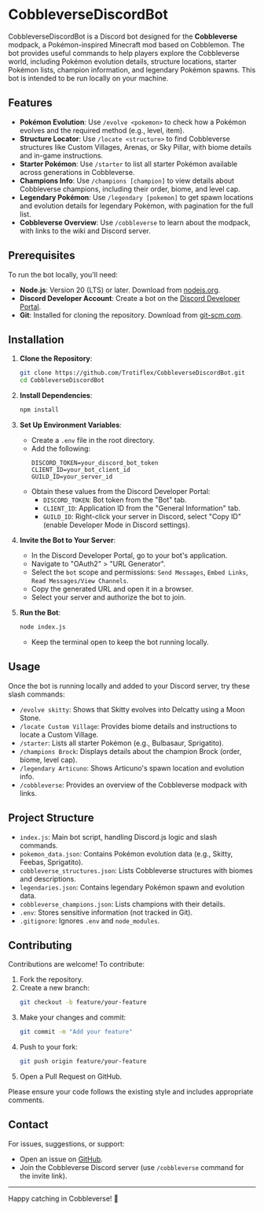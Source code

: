 # CobbleverseDiscordBot

CobbleverseDiscordBot is a Discord bot designed for the **Cobbleverse** modpack, a Pokémon-inspired Minecraft mod based on Cobblemon. The bot provides useful commands to help players explore the Cobbleverse world, including Pokémon evolution details, structure locations, starter Pokémon lists, champion information, and legendary Pokémon spawns. This bot is intended to be run locally on your machine.

## Features

- **Pokémon Evolution**: Use `/evolve <pokemon>` to check how a Pokémon evolves and the required method (e.g., level, item).
- **Structure Locator**: Use `/locate <structure>` to find Cobbleverse structures like Custom Villages, Arenas, or Sky Pillar, with biome details and in-game instructions.
- **Starter Pokémon**: Use `/starter` to list all starter Pokémon available across generations in Cobbleverse.
- **Champions Info**: Use `/champions [champion]` to view details about Cobbleverse champions, including their order, biome, and level cap.
- **Legendary Pokémon**: Use `/legendary [pokemon]` to get spawn locations and evolution details for legendary Pokémon, with pagination for the full list.
- **Cobbleverse Overview**: Use `/cobbleverse` to learn about the modpack, with links to the wiki and Discord server.

## Prerequisites

To run the bot locally, you'll need:
- **Node.js**: Version 20 (LTS) or later. Download from [nodejs.org](https://nodejs.org).
- **Discord Developer Account**: Create a bot on the [Discord Developer Portal](https://discord.com/developers/applications).
- **Git**: Installed for cloning the repository. Download from [git-scm.com](https://git-scm.com).

## Installation

1. **Clone the Repository**:
   ```bash
   git clone https://github.com/Trotiflex/CobbleverseDiscordBot.git
   cd CobbleverseDiscordBot
   ```

2. **Install Dependencies**:
   ```bash
   npm install
   ```

3. **Set Up Environment Variables**:
   - Create a `.env` file in the root directory.
   - Add the following:
     ```env
     DISCORD_TOKEN=your_discord_bot_token
     CLIENT_ID=your_bot_client_id
     GUILD_ID=your_server_id
     ```
   - Obtain these values from the Discord Developer Portal:
     - `DISCORD_TOKEN`: Bot token from the "Bot" tab.
     - `CLIENT_ID`: Application ID from the "General Information" tab.
     - `GUILD_ID`: Right-click your server in Discord, select "Copy ID" (enable Developer Mode in Discord settings).

4. **Invite the Bot to Your Server**:
   - In the Discord Developer Portal, go to your bot's application.
   - Navigate to "OAuth2" > "URL Generator".
   - Select the `bot` scope and permissions: `Send Messages`, `Embed Links`, `Read Messages/View Channels`.
   - Copy the generated URL and open it in a browser.
   - Select your server and authorize the bot to join.

5. **Run the Bot**:
   ```bash
   node index.js
   ```
   - Keep the terminal open to keep the bot running locally.

## Usage

Once the bot is running locally and added to your Discord server, try these slash commands:
- `/evolve skitty`: Shows that Skitty evolves into Delcatty using a Moon Stone.
- `/locate Custom Village`: Provides biome details and instructions to locate a Custom Village.
- `/starter`: Lists all starter Pokémon (e.g., Bulbasaur, Sprigatito).
- `/champions Brock`: Displays details about the champion Brock (order, biome, level cap).
- `/legendary Articuno`: Shows Articuno's spawn location and evolution info.
- `/cobbleverse`: Provides an overview of the Cobbleverse modpack with links.

## Project Structure

- `index.js`: Main bot script, handling Discord.js logic and slash commands.
- `pokemon_data.json`: Contains Pokémon evolution data (e.g., Skitty, Feebas, Sprigatito).
- `cobbleverse_structures.json`: Lists Cobbleverse structures with biomes and descriptions.
- `legendaries.json`: Contains legendary Pokémon spawn and evolution data.
- `cobbleverse_champions.json`: Lists champions with their details.
- `.env`: Stores sensitive information (not tracked in Git).
- `.gitignore`: Ignores `.env` and `node_modules`.

## Contributing

Contributions are welcome! To contribute:
1. Fork the repository.
2. Create a new branch:
   ```bash
   git checkout -b feature/your-feature
   ```
3. Make your changes and commit:
   ```bash
   git commit -m "Add your feature"
   ```
4. Push to your fork:
   ```bash
   git push origin feature/your-feature
   ```
5. Open a Pull Request on GitHub.

Please ensure your code follows the existing style and includes appropriate comments.


## Contact

For issues, suggestions, or support:
- Open an issue on [GitHub](https://github.com/Trotiflex/CobbleverseDiscordBot/issues).
- Join the Cobbleverse Discord server (use `/cobbleverse` command for the invite link).

---

Happy catching in Cobbleverse! 🐾
